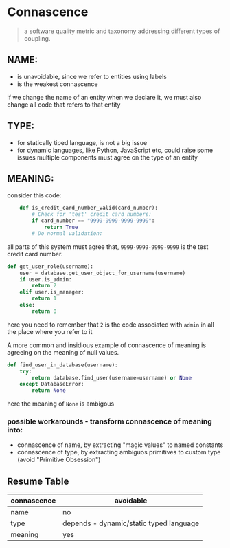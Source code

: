# Connascence
>a software quality metric and taxonomy addressing different types of coupling.

## NAME:
* is unavoidable, since we refer to entities using labels
* is the weakest connascence

if we change the name of an entity when we declare it,
we must also change all code that refers to that entity

## TYPE:
* for statically tiped language, is not a big issue
* for dynamic languages, like Python, JavaScript etc, could raise some issues
multiple components must agree on the type of an entity

## MEANING:
consider this code:
```python
    def is_credit_card_number_valid(card_number):
        # Check for 'test' credit card numbers:
        if card_number == "9999-9999-9999-9999":
            return True
        # Do normal validation:
```
all parts of this system must agree that,
`9999-9999-9999-9999` is the test credit card number.

```python
def get_user_role(username):
    user = database.get_user_object_for_username(username)
    if user.is_admin:
        return 2
    elif user.is_manager:
        return 1
    else:
        return 0
```
here you need to remember that `2` is the code associated with `admin` in all the place where you refer to it

A more common and insidious example of connascence of meaning
is agreeing on the meaning of null values.
```python
def find_user_in_database(username):
    try:
        return database.find_user(username=username) or None
    except DatabaseError:
        return None
```
here the meaning of `None` is ambigous

### possible workarounds - transform connascence of meaning into:
* connascence of name, by extracting "magic values" to named constants
* connascence of type, by extracting ambiguos primitives to custom type (avoid "Primitive Obsession")

## Resume Table
| connascence | avoidable |
|---|---|
| name | no |
| type | depends - dynamic/static typed language |
| meaning | yes |
